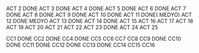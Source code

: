 ACT 2  DONE
ACT 3  DONE
ACT 4  DONE
ACT 5  DONE
ACT 6  DONE
ACT 7  DONE
ACT 8  DONE
ACT 9  DONE
ACT 10 DONE
ACT 11 DONE( MEDYO)
ACT 12 DONE MEDYO
ACT 13 DONE
ACT 14 DONE
ACT 15 
ACT 16 
ACT 17 
ACT 18 
ACT 19 
ACT 20 
ACT 21 
ACT 22 
ACT 23 DONE
ACT 24 
ACT 25  

CC1 DONE
CC2 DONE
CC4 DONE
CC5
CC6
CC7
CC8
CC9 DONE
CC10 DONE
CC11 DONE
CC12 DONE 
CC13 DONE
CC14
CC15
CC16
